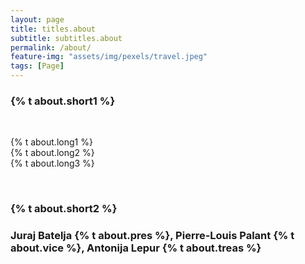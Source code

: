 ```yaml
---
layout: page
title: titles.about
subtitle: subtitles.about
permalink: /about/
feature-img: "assets/img/pexels/travel.jpeg"
tags: [Page]
---
```


<h3>{% t about.short1 %}</h3>

</br>
<p>
    {% t about.long1 %} 
    </br>
    {% t about.long2 %} 
    </br>
    {% t about.long3 %}
</p>

<br>

<h3> {% t about.short2 %} <h3>
<p>Juraj Batelja {% t about.pres %}, Pierre-Louis Palant {% t about.vice %}, Antonija Lepur {% t about.treas %}</p>
